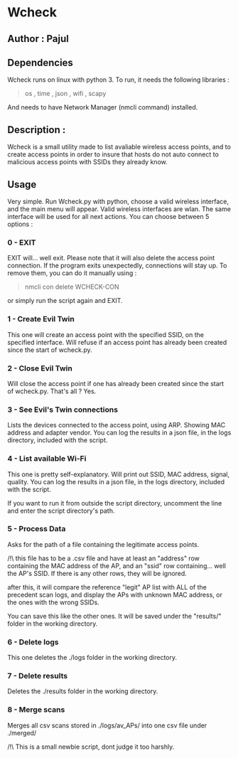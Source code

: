 # Wcheck
## Author : Pajul

## Dependencies

Wcheck runs on linux with python 3.
To run, it needs the following libraries : 
> os , time , json , wifi , scapy

And needs to have Network Manager (nmcli command) installed.

## Description :

Wcheck is a small utility made to list avaliable wireless access points,
and to create access points in order to insure that hosts do not auto connect to
malicious access points with SSIDs they already know.

## Usage

Very simple.
Run Wcheck.py with python, choose a valid wireless interface,
and the main menu will appear.
Valid wireless interfaces are wlan.
The same interface will be used for all next actions.
You can choose between 5 options :


### 0 - EXIT 

EXIT will... well exit. Please note that it will also delete the access point connection.
If the program exits unexpectedly, connections will stay up.
To remove them, you can do it manually using : 

 >nmcli con delete WCHECK-CON

or simply run the script again and EXIT.

### 1 - Create Evil Twin

This one will create an access point with the specified SSID, on the specified interface.
Will refuse if an access point has already been created since the start of wcheck.py.

### 2 - Close Evil Twin

Will close the access point if one has already been created since the start of wcheck.py.
That's all ?
Yes.

### 3 - See Evil's Twin connections

Lists the devices connected to the access point, using ARP.
Showing MAC address and adapter vendor.
You can log the results in a json file, in the logs directory, included with the script.

### 4 - List available Wi-Fi

This one is pretty self-explanatory.
Will print out SSID, MAC address, signal, quality.
You can log the results in a json file, in the logs directory, included with the script.

If you want to run it from outside the script directory, uncomment the line and enter the script directory's path.


### 5 - Process Data

Asks for the path of a file containing the legitimate access points.

/!\ this file has to be a .csv file and have at least an "address" row containing the MAC address of the AP, and an "ssid" row containing... well the AP's SSID.
If there is any other rows, they will be ignored.

after this, it will compare the reference "legit" AP list with ALL of the precedent scan logs, and display the APs with unknown MAC address, or the ones with the wrong SSIDs.

You can save this like the other ones. It will be saved under the "results/" folder in the working directory.

### 6 - Delete logs 

This one deletes the ./logs folder in the working directory.

### 7 - Delete results

Deletes the ./results folder in the working directory.

### 8 - Merge scans 

Merges all csv scans stored in ./logs/av_APs/
into one csv file under ./merged/


/!\ This is a small newbie script, dont judge it too harshly.

